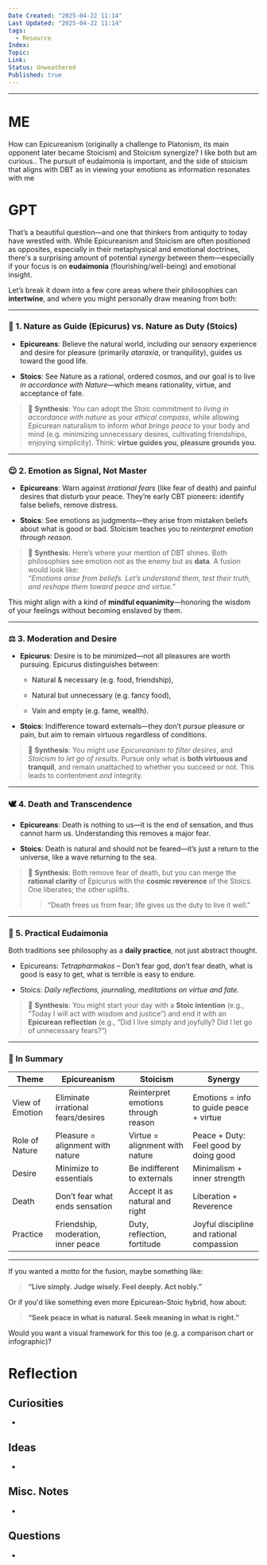 ```yaml
---
Date Created: "2025-04-22 11:14"
Last Updated: "2025-04-22 11:14"
tags:
  - Resource
Index: 
Topic: 
Link: 
Status: Unweathered
Published: true
---
```

---
# ME
How can Epicureanism (originally a challenge to Platonism, its main opponent later became Stoicism) and Stoicism synergize? I like both but am curious.. The pursuit of eudaimonia is important, and the side of stoicism that aligns with DBT as in viewing your emotions as information resonates with me

# GPT
That’s a beautiful question—and one that thinkers from antiquity to today have wrestled with. While Epicureanism and Stoicism are often positioned as opposites, especially in their metaphysical and emotional doctrines, there's a surprising amount of potential _synergy_ between them—especially if your focus is on **eudaimonia** (flourishing/well-being) and emotional insight.

Let’s break it down into a few core areas where their philosophies can **intertwine**, and where you might personally draw meaning from both:

---

### 🌱 1. **Nature as Guide (Epicurus) vs. Nature as Duty (Stoics)**

- **Epicureans**: Believe the natural world, including our sensory experience and desire for pleasure (primarily _ataraxia_, or tranquility), guides us toward the good life.
    
- **Stoics**: See Nature as a rational, ordered cosmos, and our goal is to live _in accordance with Nature_—which means rationality, virtue, and acceptance of fate.
    

> 🔗 **Synthesis**: You can adopt the Stoic commitment to _living in accordance with nature_ as your _ethical compass_, while allowing Epicurean naturalism to inform _what brings peace_ to your body and mind (e.g. minimizing unnecessary desires, cultivating friendships, enjoying simplicity). Think: **virtue guides you, pleasure grounds you.**

---

### 😌 2. **Emotion as Signal, Not Master**

- **Epicureans**: Warn against _irrational fears_ (like fear of death) and painful desires that disturb your peace. They’re early CBT pioneers: identify false beliefs, remove distress.
    
- **Stoics**: See emotions as judgments—they arise from mistaken beliefs about what is good or bad. Stoicism teaches you to _reinterpret emotion through reason_.
    

> 🔗 **Synthesis**: Here’s where your mention of DBT shines. Both philosophies see emotion not as the enemy but as **data**. A fusion would look like:  
> _“Emotions arise from beliefs. Let’s understand them, test their truth, and reshape them toward peace and virtue.”_

This might align with a kind of **mindful equanimity**—honoring the wisdom of your feelings without becoming enslaved by them.

---

### ⚖️ 3. **Moderation and Desire**

- **Epicurus**: Desire is to be minimized—not all pleasures are worth pursuing. Epicurus distinguishes between:
    
    - Natural & necessary (e.g. food, friendship),
        
    - Natural but unnecessary (e.g. fancy food),
        
    - Vain and empty (e.g. fame, wealth).
        
- **Stoics**: Indifference toward externals—they don’t _pursue_ pleasure or pain, but aim to remain virtuous regardless of conditions.
    

> 🔗 **Synthesis**: You might _use Epicureanism to filter desires_, and _Stoicism to let go of results_. Pursue only what is **both virtuous and tranquil**, and remain unattached to whether you succeed or not. This leads to contentment _and_ integrity.

---

### 🕊️ 4. **Death and Transcendence**

- **Epicureans**: Death is nothing to us—it is the end of sensation, and thus cannot harm us. Understanding this removes a major fear.
    
- **Stoics**: Death is natural and should not be feared—it’s just a return to the universe, like a wave returning to the sea.
    

> 🔗 **Synthesis**: Both remove fear of death, but you can merge the **rational clarity** of Epicurus with the **cosmic reverence** of the Stoics. One liberates; the other uplifts.
> 
> > “Death frees us from fear; life gives us the duty to live it well.”

---

### 🧘 5. **Practical Eudaimonia**

Both traditions see philosophy as a **daily practice**, not just abstract thought.

- Epicureans: _Tetrapharmakos_ – Don’t fear god, don’t fear death, what is good is easy to get, what is terrible is easy to endure.
    
- Stoics: _Daily reflections, journaling, meditations on virtue and fate._
    

> 🔗 **Synthesis**: You might start your day with a **Stoic intention** (e.g., “Today I will act with wisdom and justice”) and end it with an **Epicurean reflection** (e.g., “Did I live simply and joyfully? Did I let go of unnecessary fears?”)

---

### 📜 In Summary

|Theme|Epicureanism|Stoicism|Synergy|
|---|---|---|---|
|View of Emotion|Eliminate irrational fears/desires|Reinterpret emotions through reason|Emotions = info to guide peace + virtue|
|Role of Nature|Pleasure = alignment with nature|Virtue = alignment with nature|Peace + Duty: Feel good by doing good|
|Desire|Minimize to essentials|Be indifferent to externals|Minimalism + inner strength|
|Death|Don’t fear what ends sensation|Accept it as natural and right|Liberation + Reverence|
|Practice|Friendship, moderation, inner peace|Duty, reflection, fortitude|Joyful discipline and rational compassion|

---

If you wanted a motto for the fusion, maybe something like:

> **“Live simply. Judge wisely. Feel deeply. Act nobly.”**

Or if you'd like something even more Epicurean-Stoic hybrid, how about:

> **“Seek peace in what is natural. Seek meaning in what is right.”**

Would you want a visual framework for this too (e.g. a comparison chart or infographic)?

# Reflection
## Curiosities
- 

## Ideas
- 

## Misc. Notes
- 

## Questions
- 
